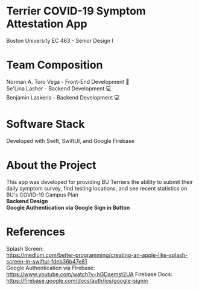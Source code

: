 # Terrier COVID-19 Symptom Attestation App
Boston University EC 463 - Senior Design I

# Team Composition
Norman A. Toro Vega - Front-End Development 🎨 <br/>
Se'Lina Lasher - Backend Development 💻<br/>
Benjamin Laskeris - Backend Development 💻<br/>

# Software Stack
Developed with Swift, SwiftUI, and Google Firebase

# About the Project
This app was developed for providing BU Terriers the ability to submit their daily symptom survey, find testing locations, and see recent statistics on BU's COVID-19 Campus Plan <br/>
__**Backend Design**__ <br/>
__Google Authentication via Google Sign in Button__


# References
Splash Screen: <br/>
https://medium.com/better-programming/creating-an-apple-like-splash-screen-in-swiftui-fdeb36b47e81
<br/>
Google Authentication via Firebase:<br/>
https://www.youtube.com/watch?v=hGDaemst2UA
Firebase Docs: <br/>
https://firebase.google.com/docs/auth/ios/google-signin
